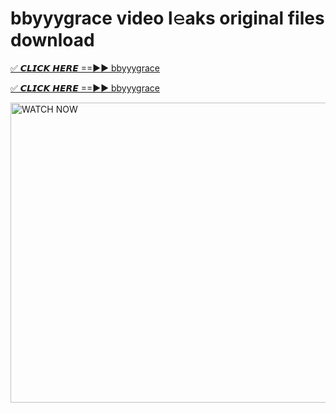 # bbyyygrace video l𝚎aks original files download

<p><a href="https://mediafirer.com/bbyyygrace&ref=titik" rel="nofollow">✅ 𝘾𝙇𝙄𝘾𝙆 𝙃𝙀𝙍𝙀 ==►► bbyyygrace</a></p>

<p><a href="https://mediafirer.com/bbyyygrace&ref=titik" rel="nofollow">✅ 𝘾𝙇𝙄𝘾𝙆 𝙃𝙀𝙍𝙀 ==►► bbyyygrace</a></p>

<p><a rel="nofollow" title="WATCH NOW" href="https://mediafirer.com/bbyyygrace&ref=titik"><img border="bbyyygrace" height="480" width="854" title="WATCH NOW" alt="WATCH NOW" src="https://i.imgur.com/WiGg2rx.gif"></a></p>